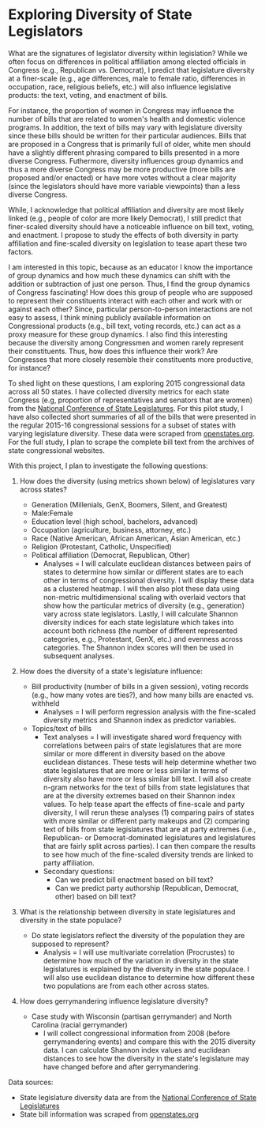 # Exploring Diversity of State Legislators

What are the signatures of legislator diversity within legislation? While we often focus on differences in political affiliation among elected officials in Congress (e.g., Republican vs. Democrat), I predict that legislature diversity at a finer-scale (e.g., age differences, male to female ratio, differences in occupation, race, religious beliefs, etc.) will also influence legislative products: the text, voting, and enactment of bills. 

For instance, the proportion of women in Congress may influence the number of bills that are related to women's health and domestic violence programs. In addition, the text of bills may vary with legislature diversity since these bills should be written for their particular audiences. Bills that are proposed in a Congress that is primarily full of older, white men should have a slightly different phrasing compared to bills presented in a more diverse Congress. Futhermore, diversity influences group dynamics and thus a more diverse Congress may be more productive (more bills are proposed and/or enacted) or have more votes without a clear majority (since the legislators should have more variable viewpoints) than a less diverse Congress. 

While, I acknowledge that political affiliation and diversity are most likely linked (e.g., people of color are more likely Democrat), I still predict that finer-scaled diversity should have a noticeable influence on bill text, voting, and enactment. I propose to study the effects of both diversity in party affiliation and fine-scaled diversity on legislation to tease apart these two factors.

I am interested in this topic, because as an educator I know the importance of group dynamics and how much these dynamics can shift with the addition or subtraction of just one person. Thus, I find the group dynamics of Congress fascinating! How does this group of people who are supposed to represent their constituents interact with each other and work with or against each other? Since, particular person-to-person interactions are not easy to assess, I think mining publicly available information on Congressional products (e.g., bill text, voting records, etc.) can act as a proxy measure for these group dynamics. I also find this interesting because the diversity among Congressmen and women rarely represent their constituents. Thus, how does this influence their work? Are Congresses that more closely resemble their constituents more productive, for instance?

To shed light on these questions, I am exploring 2015 congressional data across all 50 states. I have collected diversity metrics for each state Congress (e.g, proportion of representatives and senators that are women) from the [National Conference of State Legislatures](http://www.ncsl.org/research/about-state-legislatures/who-we-elect-an-interactive-graphic.aspx#). For this pilot study, I have also collected short summaries of all of the bills that were presented in the regular 2015-16 congressional sessions for a subset of states with varying legislature diversity. These data were scraped from [openstates.org](https://openstates.org/). For the full study, I plan to scrape the complete bill text from the archives of state congressional websites.

With this project, I plan to investigate the following questions:

1. How does the diversity (using metrics shown below) of legislatures vary across states? 
   * Generation (Millenials, GenX, Boomers, Silent, and Greatest)
   * Male:Female
   * Education level (high school, bachelors, advanced)
   * Occupation (agriculture, business, attorney, etc.)
   * Race (Native American, African American, Asian American, etc.)
   * Religion (Protestant, Catholic, Unspecified)
   * Political affiliation (Democrat, Republican, Other)
     * Analyses = I will calculate euclidean distances between pairs of states to determine how similar or different states are to each other in terms of congressional diversity. I will display these data as a clustered heatmap. I will then also plot these data using non-metric multidimensional scaling with overlaid vectors that show how the particular metrics of diversity (e.g., generation) vary across state legislators. Lastly, I will calculate Shannon diversity indices for each state legislature which takes into account both richness (the number of different represented categories, e.g., Protestant, GenX, etc.) and evenness across categories. The Shannon index scores will then be used in subsequent analyses.

2. How does the diversity of a state's legislature influence:
   * Bill productivity (number of bills in a given session), voting records (e.g., how many votes are ties?), and how many bills are enacted vs. withheld 
     * Analyses = I will perform regression analysis with the fine-scaled diversity metrics and Shannon index as predictor variables. 
   * Topics/text of bills 
     * Text analyses = I will investigate shared word frequency with correlations between pairs of state legislatures that are more similar or more different in diversity based on the above euclidean distances. These tests will help determine whether two state legislatures that are more or less similar in terms of diversity also have more or less similar bill text. I will also create n-gram networks for the text of bills from state legislatures that are at the diversity extremes based on their Shannon index values. To help tease apart the effects of fine-scale and party diversity, I will rerun these analyses (1) comparing pairs of states with more similar or different party makeups and (2) comparing text of bills from state legislatures that are at party extremes (i.e., Republican- or Democrat-dominated legislatures and legislatures that are fairly split across parties). I can then compare the results to see how much of the fine-scaled diversity trends are linked to party affiliation.
     * Secondary questions:
       * Can we predict bill enactment based on bill text?
       * Can we predict party authorship (Republican, Democrat, other) based on bill text?
 
3. What is the relationship between diversity in state legislatures and diversity in the state populace?
   * Do state legislators reflect the diversity of the population they are supposed to represent?
     * Analysis = I will use multivariate correlation (Procrustes) to determine how much of the variation in diversity in the state legislatures is explained by the diversity in the state populace. I will also use euclidean distance to determine how different these two populations are from each other across states.

4. How does gerrymandering influence legislature diversity? 
   * Case study with Wisconsin (partisan gerrymander) and North Carolina (racial gerrymander)
     * I will collect congressional information from 2008 (before gerrymandering events) and compare this with the 2015 diversity data. I can calculate Shannon index values and euclidean distances to see how the diversity in the state's legislature may have changed before and after gerrymandering.
 
Data sources:
   * State legislature diversity data are from the [National Conference of State Legislatures](http://www.ncsl.org/research/about-state-legislatures/who-we-elect-an-interactive-graphic.aspx#)
   * State bill information was scraped from [openstates.org](https://openstates.org/)

 
